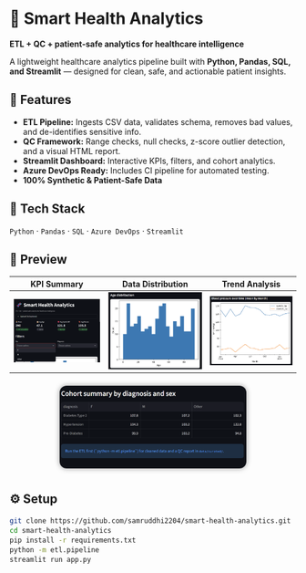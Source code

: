 # 🧬 Smart Health Analytics

**ETL + QC + patient-safe analytics for healthcare intelligence**

A lightweight healthcare analytics pipeline built with **Python, Pandas, SQL, and Streamlit** — designed for clean, safe, and actionable patient insights.



## 🚀 Features

- **ETL Pipeline:** Ingests CSV data, validates schema, removes bad values, and de-identifies sensitive info.  
- **QC Framework:** Range checks, null checks, z-score outlier detection, and a visual HTML report.  
- **Streamlit Dashboard:** Interactive KPIs, filters, and cohort analytics.  
- **Azure DevOps Ready:** Includes CI pipeline for automated testing.  
- **100% Synthetic & Patient-Safe Data**



## 🧠 Tech Stack
`Python` · `Pandas` · `SQL` · `Azure DevOps` · `Streamlit`






## 📸 Preview

| KPI Summary | Data Distribution | Trend Analysis |
|--------------|-------------------|----------------|
| ![dashboard](assets/KPI-1.png) | ![age](assets/Age.png) | ![trend](assets/Trend.png) |

<p align="center">
  <img src="assets/summary.png" width="65%" style="border-radius:12px; box-shadow:0 0 10px rgba(0,0,0,0.4); margin:8px;">
</p>



## ⚙️ Setup

```bash
git clone https://github.com/samruddhi2204/smart-health-analytics.git
cd smart-health-analytics
pip install -r requirements.txt
python -m etl.pipeline
streamlit run app.py

